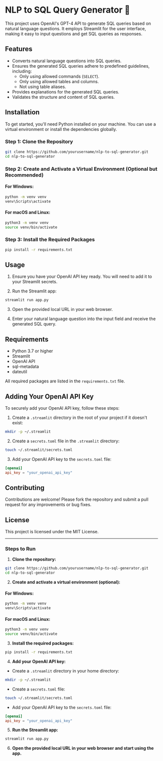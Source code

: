 


# NLP to SQL Query Generator 🐘

This project uses OpenAI's GPT-4 API to generate SQL queries based on natural language questions. It employs Streamlit for the user interface, making it easy to input questions and get SQL queries as responses.

## Features

- Converts natural language questions into SQL queries.
- Ensures the generated SQL queries adhere to predefined guidelines, including:
  - Only using allowed commands (`SELECT`).
  - Only using allowed tables and columns.
  - Not using table aliases.
- Provides explanations for the generated SQL queries.
- Validates the structure and content of SQL queries.

## Installation

To get started, you'll need Python installed on your machine. You can use a virtual environment or install the dependencies globally.

### Step 1: Clone the Repository

```bash
git clone https://github.com/yourusername/nlp-to-sql-generator.git
cd nlp-to-sql-generator
```

### Step 2: Create and Activate a Virtual Environment (Optional but Recommended)

#### For Windows:

```bash
python -m venv venv
venv\Scripts\activate
```

#### For macOS and Linux:

```bash
python3 -m venv venv
source venv/bin/activate
```

### Step 3: Install the Required Packages

```bash
pip install -r requirements.txt
```

## Usage

1. Ensure you have your OpenAI API key ready. You will need to add it to your Streamlit secrets.

2. Run the Streamlit app:

```bash
streamlit run app.py
```

3. Open the provided local URL in your web browser.

4. Enter your natural language question into the input field and receive the generated SQL query.

## Requirements

- Python 3.7 or higher
- Streamlit
- OpenAI API
- sql-metadata
- dateutil

All required packages are listed in the `requirements.txt` file.

## Adding Your OpenAI API Key

To securely add your OpenAI API key, follow these steps:

1. Create a `.streamlit` directory in the root of your project if it doesn't exist:

```bash
mkdir -p ~/.streamlit
```

2. Create a `secrets.toml` file in the `.streamlit` directory:

```bash
touch ~/.streamlit/secrets.toml
```

3. Add your OpenAI API key to the `secrets.toml` file:

```toml
[openai]
api_key = "your_openai_api_key"
```

## Contributing

Contributions are welcome! Please fork the repository and submit a pull request for any improvements or bug fixes.

## License

This project is licensed under the MIT License.

---

### Steps to Run

1. **Clone the repository:**

```bash
git clone https://github.com/yourusername/nlp-to-sql-generator.git
cd nlp-to-sql-generator
```

2. **Create and activate a virtual environment (optional):**

#### For Windows:

```bash
python -m venv venv
venv\Scripts\activate
```

#### For macOS and Linux:

```bash
python3 -m venv venv
source venv/bin/activate
```

3. **Install the required packages:**

```bash
pip install -r requirements.txt
```

4. **Add your OpenAI API key:**

- Create a `.streamlit` directory in your home directory:

```bash
mkdir -p ~/.streamlit
```

- Create a `secrets.toml` file:

```bash
touch ~/.streamlit/secrets.toml
```

- Add your OpenAI API key to the `secrets.toml` file:

```toml
[openai]
api_key = "your_openai_api_key"
```

5. **Run the Streamlit app:**

```bash
streamlit run app.py
```

6. **Open the provided local URL in your web browser and start using the app.**


